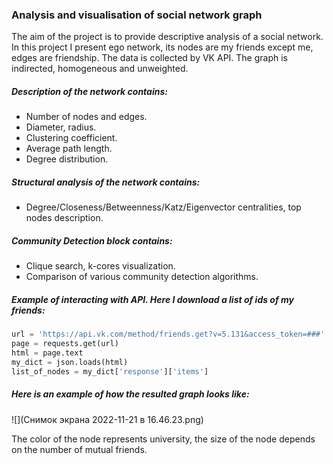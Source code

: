 ### Analysis and visualisation of social network graph

The aim of the project is to provide descriptive analysis of a social network. In this project I present ego network, its nodes are my friends except me, edges are friendship. The data is collected by VK API. The graph is indirected, homogeneous and unweighted.
##### Description of the network contains:

- Number of nodes and edges.
- Diameter, radius.
- Clustering coefficient.
- Average path length.
- Degree distribution.

##### Structural analysis of the network contains:

- Degree/Closeness/Betweenness/Katz/Eigenvector centralities, top nodes description.

##### Community Detection block contains:

- Clique search, k-cores visualization.
- Comparison of various community detection algorithms.

##### Example of interacting with API. Here I download a list of ids of my friends:

``` python
url = 'https://api.vk.com/method/friends.get?v=5.131&access_token=###'
page = requests.get(url)
html = page.text
my_dict = json.loads(html)
list_of_nodes = my_dict['response']['items']
```

##### Here is an example of how the resulted graph looks like:

![](Снимок экрана 2022-11-21 в 16.46.23.png)

The color of the node represents university, the size of the node depends on the number of mutual friends.
